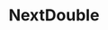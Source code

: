 ---
name: NextDouble
title: NextDouble
description: Returns a double type between 0 and 1. Often used for random percentages
example: |
    using System;
    public class CPHInline
    {
        public bool Execute()
        {
            double percent = CPH.NextDouble();
            CPH.SetArgument("decimalPercent",percent);
            
            return true;
        }
    }
---